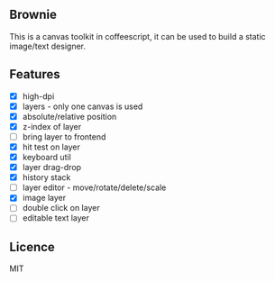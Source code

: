 ## Brownie
This is a canvas toolkit in coffeescript, it can be used to build a static image/text designer.

## Features
- [x] high-dpi
- [x] layers - only one canvas is used
- [x] absolute/relative position
- [x] z-index of layer
- [ ] bring layer to frontend
- [x] hit test on layer
- [x] keyboard util
- [x] layer drag-drop
- [x] history stack
- [ ] layer editor - move/rotate/delete/scale
- [x] image layer
- [ ] double click on layer
- [ ] editable text layer

## Licence

MIT
